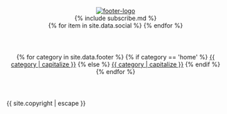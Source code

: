 <footer>
  <header class = 'flex'>
    <div class=" child quad">
      <a class="" href="{{ "/" | relative_url }}"><img src = '{{ site.baseurl }}/assets/logo.png' alt = 'footer-logo'></a>
    </div>
    <div class="child duo">
        {% include subscribe.md %}
    </div>
    <div class="child quad flex">
        {% for item in site.data.social %}
        <a href = '{{ item.url }}' class = ' flex {{ item.icon}} social' target = '_blank'><i class = 'fa fa-{{ item.icon }}' aria-hidden = 'true'></i></a>
      {% endfor %}
    </div>
  </header>
  <div class="foot-links flex-in">
    <header class = 'child main flex-in'>
      {% for category in site.data.footer %}
        {% if category == 'home' %} 
         <a class="quad flex" href="{{ "/" | relative_url }}">{{ category | capitalize }}</a>
        {% else %}
          <a class="quad flex" href="{{site.baseurl}}/{{  category | slugify}}/">{{ category | capitalize }}</a>
        {% endif %}
      {% endfor %}
    </header>
    <span class = ' child third flex'>{{ site.copyright | escape }}</span>
  </div>
</footer>
<script
  src="https://code.jquery.com/jquery-3.2.1.min.js"
  integrity="sha256-hwg4gsxgFZhOsEEamdOYGBf13FyQuiTwlAQgxVSNgt4="
  crossorigin="anonymous"></script>
<script>{% include index.js %}</script>
